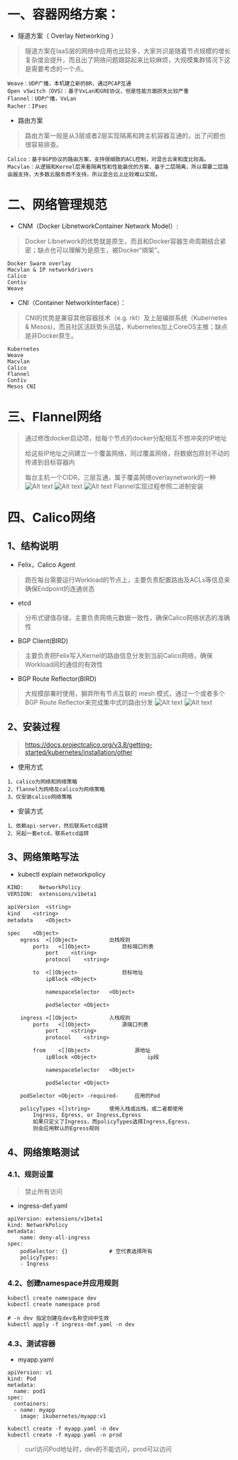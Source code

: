 # 一、容器网络方案：

* 隧道方案（ Overlay Networking ）
>隧道方案在IaaS层的网络中应用也比较多，大家共识是随着节点规模的增长复杂度会提升，而且出了网络问题跟踪起来比较麻烦，大规模集群情况下这是需要考虑的一个点。
```
Weave：UDP广播，本机建立新的BR，通过PCAP互通
Open vSwitch（OVS）：基于VxLan和GRE协议，但是性能方面损失比较严重
Flannel：UDP广播，VxLan
Racher：IPsec
```

* 路由方案
>路由方案一般是从3层或者2层实现隔离和跨主机容器互通的，出了问题也很容易排查。
```
Calico：基于BGP协议的路由方案，支持很细致的ACL控制，对混合云亲和度比较高。
Macvlan：从逻辑和Kernel层来看隔离性和性能最优的方案，基于二层隔离，所以需要二层路由器支持，大多数云服务商不支持，所以混合云上比较难以实现。
```

# 二、网络管理规范
* CNM（Docker LibnetworkContainer Network Model）:
>Docker Libnetwork的优势就是原生，而且和Docker容器生命周期结合紧密；缺点也可以理解为是原生，被Docker“绑架”。
```
Docker Swarm overlay
Macvlan & IP networkdrivers
Calico
Contiv
Weave
```

* CNI（Container NetworkInterface）：
>CNI的优势是兼容其他容器技术（e.g. rkt）及上层编排系统（Kubernetes & Mesos)，而且社区活跃势头迅猛，Kubernetes加上CoreOS主推；缺点是非Docker原生。
```
Kubernetes
Weave
Macvlan
Calico
Flannel
Contiv
Mesos CNI
```

# 三、Flannel网络

>通过修改docker启动项，给每个节点的docker分配相互不想冲突的IP地址
>
>给这些IP地址之间建立一个覆盖网络，同过覆盖网络，将数据包原封不动的传递到目标容器内
>
>每台主机一个CIDR，三层互通，属于覆盖网络overlaynetwork的一种
![Alt text](./docker.png)
![Alt text](./Flannel网络原理.png)
![Alt text](./Flannel数据包.png)
>Flannel实现过程参照二进制安装

# 四、Calico网络

## 1、结构说明
* Felix，Calico Agent
>跑在每台需要运行Workload的节点上，主要负责配置路由及ACLs等信息来确保Endpoint的连通状态
* etcd
>分布式键值存储，主要负责网络元数据一致性，确保Calico网络状态的准确性
* BGP Client(BIRD)
>主要负责把Felix写入Kernel的路由信息分发到当前Calico网络，确保Workload间的通信的有效性
* BGP Route Reflector(BIRD)
>大规模部署时使用，摒弃所有节点互联的 mesh 模式，通过一个或者多个BGP Route Reflector来完成集中式的路由分发
![Alt text](./Calico架构图.png)
![Alt text](./Calico网络图.png)

## 2、安装过程
> https://docs.projectcalico.org/v3.8/getting-started/kubernetes/installation/other

* 使用方式
```
1、calico为网络和网络策略
2、flannel为网络及calico为网络策略
3、仅安装calico网络策略
```

* 安装方式
```
1、依赖api-server，然后联系etcd运转
2、另起一套etcd，联系etcd运转
```

## 3、网络策略写法

* kubectl explain networkpolicy

```tex
KIND:     NetworkPolicy
VERSION:  extensions/v1beta1

apiVersion	<string>
kind	<string>
metadata	<Object>

spec	<Object>
    egress	<[]Object>          出栈规则
        ports	<[]Object>          目标端口列表
            port	<string>
            protocol	<string>

        to	<[]Object>              目标地址
            ipBlock	<Object>

            namespaceSelector	<Object>

            podSelector	<Object>

    ingress	<[]Object>          入栈规则
        ports	<[]Object>          源端口列表
            port	<string>
            protocol	<string>

        from	<[]Object>              源地址
            ipBlock	<Object>                ip段

            namespaceSelector	<Object>

            podSelector	<Object>

    podSelector	<Object> -required-     应用的Pod

    policyTypes	<[]string>      使用入栈或出栈，或二者都使用
        Ingress, Egress, or Ingress,Egress
        如果只定义了Ingress，而policyTypes选择Ingress,Egress，
        则会应用默认的Egress规则
```

## 4、网络策略测试
### 4.1、规则设置
> 禁止所有访问

* ingress-def.yaml
```
apiVersion: extensions/v1beta1
kind: NetworkPolicy
metadata:
    name: deny-all-ingress
spec:
    podSelector: {}             # 空代表选择所有
    policyTypes:
    - Ingress
```

### 4.2、创建namespace并应用规则
```
kubectl create namespace dev
kubectl create namespace prod

# -n dev 指定创建在dev名称空间中生效
kubectl apply -f ingress-def.yaml -n dev
```

### 4.3、测试容器

* myapp.yaml
```
apiVersion: v1
kind: Pod
metadata:
  name: pod1
spec:
  containers:
  - name: myapp
    image: ikubernetes/myapp:v1
```

```
kubectl create -f myapp.yaml -n dev
kubectl create -f myapp.yaml -n prod
```

> curl访问Pod地址时，dev的不能访问，prod可以访问



